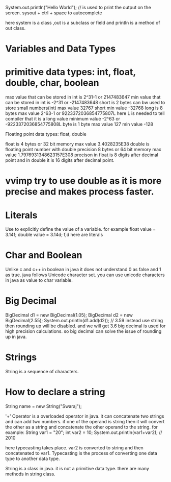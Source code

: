 System.out.println("Hello World");    // is used to print the output on the screen.
sysout + ctrl + space to autocomplete

here system is a class ,out is a subclass or field and println is a method of out class.

# Variables and Data Types
# primitive data types: int, float, double, char, boolean

max value that can be stored in int is 2^31-1 or 2147483647
min value that can be stored in int is -2^31 or -2147483648
short is 2 bytes can bw used to store small numbers(int) max value 32767
short min value -32768
long is 8 bytes max value 2^63-1 or 9223372036854775807L 
here L is needed to tell compiler that it is a long value
minimum value -2^63 or -9223372036854775808L
byte is 1 byte max value 127
min value -128

Floating point data types: float, double

float is 4 bytes or 32 bit memory max value 3.4028235E38
double is floating point number with double precision 8 bytes or 64 bit memory max value 1.7976931348623157E308
precison in float is 8 digits after decimal point and in double it is 16 digits after decimal point.
# vvimp try to use double as it is more precise and makes process faster.

# Literals
Use to explicitly define the value of a variable.
for example float value = 3.14f;
double value = 3.14d;
f,d here are literals

# Char and Boolean
Unlike c and c++ in boolean in java it does not understand 0 as false and 1 as true.
java follows Unicode character set. you can use unicode characters in java as value to char variable.

# Big Decimal 
BigDecimal d1 = new BigDecimal(1.05);
BigDecimal d2 = new BigDecimal(2.55);
System.out.println(d1.add(d2)); // 3.59
instead use string then rounding up will be disabled. and we will get 3.6
big decimal is used for high precision calculations.
so big decimal can solve the issue of rounding up in java.

# Strings
String is a sequence of characters.

# How to declare a string

String name = new String("Swaraj");

'+' Operator is a overloaded operator in java. it can concatenate two strings and can add two numbers.
if one of the operand is string then it will convert the other as a string and concatenate the other operand to the string.
for example:
String var1 = "20";
int var2 = 10;
System.out.println(var1+var2); // 2010

here typecasting takes place. var2 is converted to string and then concatenated to var1.
Typecasting is the process of converting one data type to another data type.

String is a class in java. it is not a primitive data type. there are many methods in string class.
